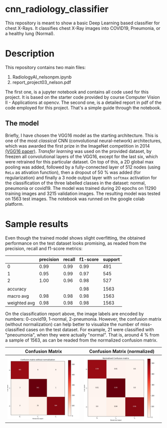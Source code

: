 # cnn_radiology_classifier

This repository is meant to show a basic Deep Learning based classifier for chest X-Rays. It classifies chest X-Ray images into COVID19, Pneumonia, or a healthy lung (Normal).

# Description

This repository contains two main files:

1. RadiologyAI_nelsonpm.ipynb
2. report_project03_nelson.pdf

The first one, is a jupyter notebook and contains all code used for this project. It is based on the starter code provided by course Computer Vision II - Applications at opencv. The second one, is a detailed report in pdf of the code employed for this project. That's a simple guide through the notebook.

## The model

Briefly, I have chosen the VGG16 model as the starting architecture. This is one of the most *classical* CNN (convolutional neural-network) architectures, which was awarded the first prize in the ImageNet competition in 2014 [(VGG16 paper)](https://arxiv.org/abs/1409.1556). *Transfer learning* was used on the provided dataset, by freezen all convolutional layers of the VGG16, except for the last six, which were retrained for this particular dataset. On top of this, a 2D global max pooling was added, followed by a fully-connected layer of 512 nodes (using `ReLu` as ativation function), then a dropout of 50 % was added (for regularization) and finally a 3 node output layer with `softmax` activation for the classification of the three labelled classes in the dataset: normal, pneumonia or covid19.
The model was trained during 20 epochs on 11290 training images and 3215 validation images. The resulting model was tested on 1563 test images. The notebook was runned on the google colab platform.

# Sample results

Even though the trained model shows slight overfitting, the obtained performance on the test dataset looks promising, as readed from the precision, recall and f1-score metrics:

|             | precision | recall | f1-score | support |
|-------------|-----------|--------|----------|---------|
|          0  |    0.99   |  0.99  |   0.99   |   491|
|          1  |    0.95   |  0.99  |   0.97   |   545|
|          2  |    1.00   |  0.96  |   0.98   |   527|
|             |           |        |          |         |
|   accuracy  |           |        |   0.98   |  1563|
|  macro avg  |    0.98   |  0.98  |   0.98   |  1563|
|weighted avg |    0.98   |  0.98  |   0.98   |  1563|

On the classification report above, the image labels are encoded by numbers: 0-covid19, 1-normal, 2-pneumonia. However, the confusion matrix (without normalization) can help better to visualize the number of miss-classified cases on the test dataset. For example, 21 were classified with "pneoumonia", when they were actually "normal". That is, around 4 % from a sample of 1563, as can be readed from the normalized confusion matrix.

Confusion Matrix              |  Confusion Matrix (normalized)
:----------------------------:|:--------------------------------------:
![](data/cm_wo_norm.jpg)      |  ![](data/cm_norm.jpg)

